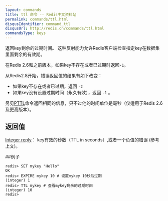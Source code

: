 ```yaml
---
layout: commands
title: ttl 命令 -- Redis中文资料站
permalink: commands/ttl.html
disqusIdentifier: command_ttl
disqusUrl: http://redis.cn/commands/ttl.html
commandsType: keys
---
```


返回key剩余的过期时间。
这种反射能力允许Redis客户端检查指定key在数据集里面剩余的有效期。

在Redis 2.6和之前版本，如果key不存在或者已过期时返回`-1`。

从Redis2.8开始，错误返回值的结果有如下改变：

* 如果key不存在或者已过期，返回 `-2` 
* 如果key没有设置过期时间（永久有效），返回 `-1` 。

另见[PTTL](/commands/pttl.html)命令返回相同的信息，只不过他的时间单位是毫秒（仅适用于Redis 2.6及更高版本）。

## 返回值

[Integer reply](/topics/protocol.html#integer-reply)： key有效的秒数（TTL in seconds）,或者一个负值的错误 (参考上文)。

##例子
	
	redis> SET mykey "Hello"
	OK
	redis> EXPIRE mykey 10 # 设置mykey 10秒后过期
	(integer) 1
	redis> TTL mykey # 查看mykey剩余的过期时间
	(integer) 10
	redis> 
